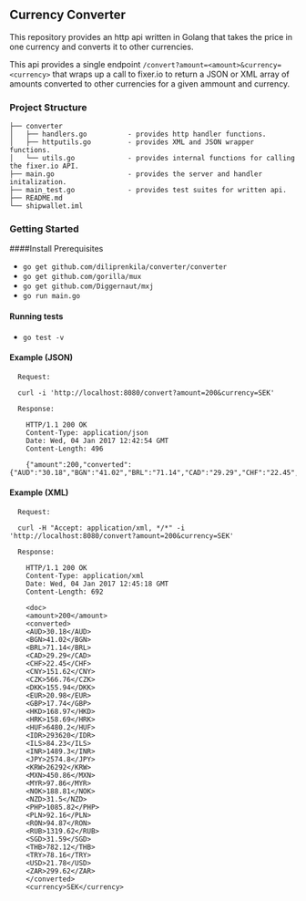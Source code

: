 ## Currency Converter

This repository provides an http api written in Golang that takes 
the price in one currency and converts it to other currencies.

This api provides a single endpoint `/convert?amount=<amount>&currency=<currency>` 
that wraps up a call to fixer.io  to return a JSON or XML array of amounts converted to other currencies for a given ammount and currency.

### Project Structure

```
├── converter
│   ├── handlers.go          - provides http handler functions.
│   ├── httputils.go         - provides XML and JSON wrapper functions. 
│   └── utils.go             - provides internal functions for calling the fixer.io API.   
├── main.go                  - provides the server and handler initalization.
├── main_test.go             - provides test suites for written api.
├── README.md
└── shipwallet.iml

```

### Getting Started

####Install Prerequisites
- `go get github.com/diliprenkila/converter/converter`
- `go get github.com/gorilla/mux`
- `go get github.com/Diggernaut/mxj`
- `go run main.go`

#### Running tests

- `go test -v`

#### Example (JSON)

      Request:

      curl -i 'http://localhost:8080/convert?amount=200&currency=SEK'

      Response:
        
        HTTP/1.1 200 OK
        Content-Type: application/json
        Date: Wed, 04 Jan 2017 12:42:54 GMT
        Content-Length: 496

        {"amount":200,"converted":{"AUD":"30.18","BGN":"41.02","BRL":"71.14","CAD":"29.29","CHF":"22.45","CNY":"151.62","CZK":"566.76","DKK":"155.94","EUR":"20.98","GBP":"17.74","HKD":"168.97","HRK":"158.69","HUF":"6480.2","IDR":"293620","ILS":"84.23","INR":"1489.3","JPY":"2574.8","KRW":"26292","MXN":"450.86","MYR":"97.86","NOK":"188.81","NZD":"31.5","PHP":"1085.82","PLN":"92.16","RON":"94.87","RUB":"1319.62","SGD":"31.59","THB":"782.12","TRY":"78.16","USD":"21.78","ZAR":"299.62"},"currency":"SEK"}

#### Example (XML)

      Request:

      curl -H "Accept: application/xml, */*" -i 'http://localhost:8080/convert?amount=200&currency=SEK'

      Response:

        HTTP/1.1 200 OK
        Content-Type: application/xml
        Date: Wed, 04 Jan 2017 12:45:18 GMT
        Content-Length: 692

        <doc>
        <amount>200</amount>
        <converted>
        <AUD>30.18</AUD>
        <BGN>41.02</BGN>
        <BRL>71.14</BRL>
        <CAD>29.29</CAD>
        <CHF>22.45</CHF>
        <CNY>151.62</CNY>
        <CZK>566.76</CZK>
        <DKK>155.94</DKK>
        <EUR>20.98</EUR>
        <GBP>17.74</GBP>
        <HKD>168.97</HKD>
        <HRK>158.69</HRK>
        <HUF>6480.2</HUF>
        <IDR>293620</IDR>
        <ILS>84.23</ILS>
        <INR>1489.3</INR>
        <JPY>2574.8</JPY>
        <KRW>26292</KRW>
        <MXN>450.86</MXN>
        <MYR>97.86</MYR>
        <NOK>188.81</NOK>
        <NZD>31.5</NZD>
        <PHP>1085.82</PHP>
        <PLN>92.16</PLN>
        <RON>94.87</RON>
        <RUB>1319.62</RUB>
        <SGD>31.59</SGD>
        <THB>782.12</THB>
        <TRY>78.16</TRY>
        <USD>21.78</USD>
        <ZAR>299.62</ZAR>
        </converted>
        <currency>SEK</currency>

